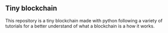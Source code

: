 ## Tiny blockchain

This repository is a tiny blockchain made with python following a variety of tutorials for a better understand of 
what a blockchain is a how it works.
